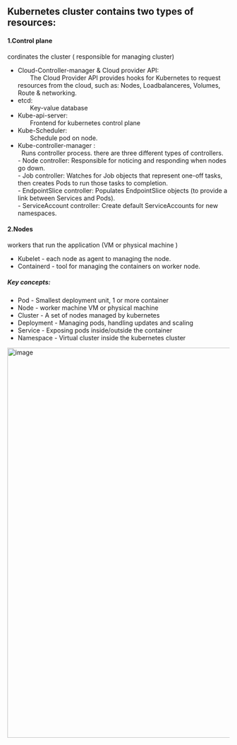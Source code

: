 Kubernetes cluster contains two types of resources:
--------------------------------------------------
#### 1.Control plane		
cordinates the cluster ( responsible for managing cluster)

- Cloud-Controller-manager & Cloud provider API:<br>
  &nbsp;&nbsp;&nbsp;&nbsp;&nbsp;&nbsp;&nbsp;The Cloud Provider API provides hooks for Kubernetes to request resources from the cloud, such as: Nodes, Loadbalanceres, Volumes, Route & networking.
- etcd:<br>
  &nbsp;&nbsp;&nbsp;&nbsp;&nbsp;&nbsp;&nbsp;Key-value database
- Kube-api-server:<br>
  &nbsp;&nbsp;&nbsp;&nbsp;&nbsp;&nbsp;&nbsp;Frontend for kubernetes control plane
- Kube-Scheduler:<br>
  &nbsp;&nbsp;&nbsp;&nbsp;&nbsp;&nbsp;&nbsp;Schedule pod on node.
- Kube-controller-manager  :<br>
  &nbsp;&nbsp;Runs controller process. there are three different types of controllers. </br>
          - Node controller: Responsible for noticing and responding when nodes go down. </br>
          - Job controller: Watches for Job objects that represent one-off tasks, then creates Pods to run those tasks to completion. </br>
          - EndpointSlice controller: Populates EndpointSlice objects (to provide a link between Services and Pods). </br>
          - ServiceAccount controller: Create default ServiceAccounts for new namespaces. </br>

#### 2.Nodes				
workers that run the application	(VM or physical machine )

- Kubelet - each node as agent to managing the node.
- Containerd - tool for managing the containers on worker node.

##### Key concepts:

- Pod					-  Smallest deployment unit, 1 or more container
- Node				-  worker machine VM or physical machine
- Cluster				-  A set of nodes managed by kubernetes
- Deployment			-  Managing pods, handling updates and scaling
- Service				- Exposing pods inside/outside the container
- Namespace			- Virtual cluster inside the kubernetes cluster

<img width="1402" height="882" alt="image" src="https://github.com/user-attachments/assets/27fc321d-490a-4ea1-93df-3c9e227beeff" />
